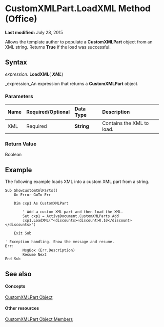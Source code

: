 
# CustomXMLPart.LoadXML Method (Office)

 **Last modified:** July 28, 2015

Allows the template author to populate a  **CustomXMLPart** object from an XML string. Returns **True** if the load was successful.

## Syntax

 _expression_. **LoadXML**( **_XML_**)

 _expression_An expression that returns a  **CustomXMLPart** object.


### Parameters



|**Name**|**Required/Optional**|**Data Type**|**Description**|
|:-----|:-----|:-----|:-----|
|XML|Required| **String**|Contains the XML to load.|

### Return Value

Boolean


## Example

The following example loads XML into a custom XML part from a string.


```
Sub ShowCustomXmlParts() 
    On Error GoTo Err 
 
    Dim cxp1 As CustomXMLPart 
 
        ' Add a custom XML part and then load the XML. 
        Set cxp1 = ActiveDocument.CustomXMLParts.Add 
        cxp1.LoadXML("<discounts><discount>0.10</discount></discounts>") 
     
    Exit Sub 
                 
' Exception handling. Show the message and resume. 
Err: 
        MsgBox (Err.Description) 
        Resume Next 
End Sub
```


## See also


#### Concepts


 [CustomXMLPart Object](a4f90bac-01d6-bba4-f64b-a64e2b122cfd.md)
#### Other resources


 [CustomXMLPart Object Members](76fe85f4-5a35-7d12-2989-6f17a094dcdf.md)

